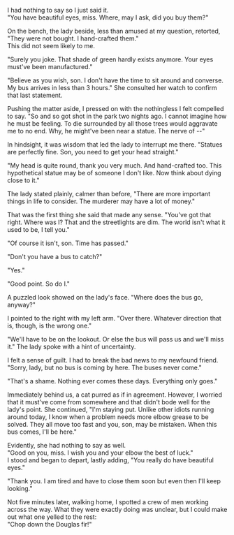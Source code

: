 I had nothing to say so I just said it.\
"You have beautiful eyes, miss. Where, may I ask, did you buy them?"

On the bench, the lady beside, less than amused at my question, retorted,\
"They were not bought. I hand-crafted them."\
This did not seem likely to me.

"Surely you joke. That shade of green hardly exists anymore. Your eyes must've been manufactured."

"Believe as you wish, son. I don't have the time to sit around and converse. My bus arrives in less than 3 hours." She consulted her watch to confirm that last statement.

Pushing the matter aside, I pressed on with the nothingless I felt compelled to say. "So and so got shot in the park two nights ago. I cannot imagine how he must be feeling. To die surrounded by all those trees would aggravate me to no end. Why, he might've been near a statue. The nerve of --"

In hindsight, it was wisdom that led the lady to interrupt me there. "Statues are perfectly fine. Son, you need to get your head straight."

"My head is quite round, thank you very much. And hand-crafted too. This hypothetical statue may be of someone I don't like. Now think about dying close to it."

The lady stated plainly, calmer than before, "There are more important things in life to consider. The murderer may have a lot of money."

That was the first thing she said that made any sense. "You've got that right. Where was I? That and the streetlights are dim. The world isn't what it used to be, I tell you."

"Of course it isn't, son. Time has passed."

"Don't you have a bus to catch?"

"Yes."

"Good point. So do I."

A puzzled look showed on the lady's face. "Where does the bus go, anyway?"

I pointed to the right with my left arm. "Over there. Whatever direction that is, though, is the wrong one."

"We'll have to be on the lookout. Or else the bus will pass us and we'll miss it." The lady spoke with a hint of uncertainty.

I felt a sense of guilt. I had to break the bad news to my newfound friend. "Sorry, lady, but no bus is coming by here. The buses never come."

"That's a shame. Nothing ever comes these days. Everything only goes."

Immediately behind us, a cat purred as if in agreement. However, I worried that it must've come from somewhere and that didn't bode well for the lady's point. She continued, "I'm staying put. Unlike other idiots running around today, I know when a problem needs more elbow grease to be solved. They all move too fast and you, son, may be mistaken. When this bus comes, I'll be here."

Evidently, she had nothing to say as well.\
"Good on you, miss. I wish you and your elbow the best of luck."\
I stood and began to depart, lastly adding, "You really do have beautiful eyes."

"Thank you. I am tired and have to close them soon but even then I'll keep looking."

Not five minutes later, walking home, I spotted a crew of men working across the way. What they were exactly doing was unclear, but I could make out what one yelled to the rest:\
"Chop down the Douglas fir!"


